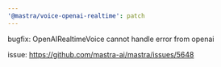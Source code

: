 ```yaml
---
'@mastra/voice-openai-realtime': patch
---
```


bugfix: OpenAIRealtimeVoice cannot handle error from openai

issue: https://github.com/mastra-ai/mastra/issues/5648

